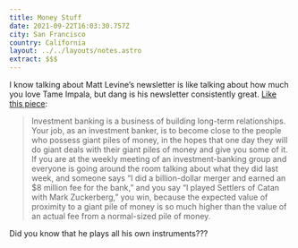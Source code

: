 ```yaml
---
title: Money Stuff
date: 2021-09-22T16:03:30.757Z
city: San Francisco
country: California
layout: ../../layouts/notes.astro
extract: $$$
---
```

I know talking about Matt Levine’s newsletter is like talking about how much you love Tame Impala, but dang is his newsletter consistently great. [Like this piece](https://www.bloomberg.com/opinion/articles/2021-09-20/investment-banking-is-cheap-if-you-re-rich):

> Investment banking is a business of building long-term relationships. Your job, as an investment banker, is to become close to the people who possess giant piles of money, in the hopes that one day they will do giant deals with their giant piles of money and give you some of it. If you are at the weekly meeting of an investment-banking group and everyone is going around the room talking about what they did last week, and someone says “I did a billion-dollar merger and earned an $8 million fee for the bank,” and you say “I played Settlers of Catan with Mark Zuckerberg,” you win, because the expected value of proximity to a giant pile of money is so much higher than the value of an actual fee from a normal-sized pile of money.

Did you know that he plays all his own instruments???